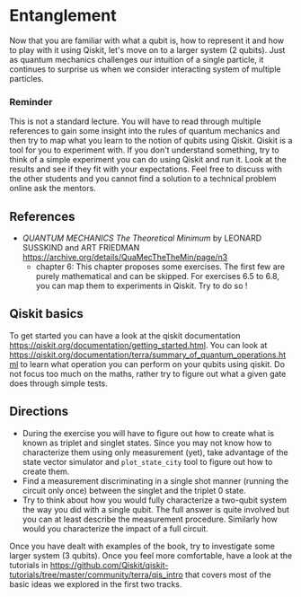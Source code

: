 # Entanglement

Now that you are familiar with what a qubit is, how to represent it and
how to play with it using Qiskit, let's move on to a larger system (2 qubits).
Just as quantum mechanics challenges our intuition of a single particle, it
continues to surprise us when we consider interacting system of multiple
particles.

### Reminder

This is not a standard lecture. You will have to read through multiple references
to gain some insight into the rules of quantum mechanics and then try to map what
you learn to the notion of qubits using Qiskit. Qiskit is a tool for you to
experiment with. If you don't understand something, try to think of a simple
experiment you can do using Qiskit and run it. Look at the results and see if
they fit with your expectations. Feel free to discuss with the other students
and you cannot find a solution to a technical problem online ask the mentors.

## References

- *QUANTUM MECHANICS The Theoretical Minimum* by LEONARD SUSSKIND and ART FRIEDMAN
  https://archive.org/details/QuaMecTheTheMin/page/n3
  - chapter 6: This chapter proposes some exercises. The first few are purely
    mathematical and can be skipped. For exercises 6.5 to 6.8, you can map them
    to experiments in Qiskit. Try to do so !


## Qiskit basics

To get started you can have a look at the qiskit documentation
https://qiskit.org/documentation/getting_started.html. You can look at
https://qiskit.org/documentation/terra/summary_of_quantum_operations.html
to learn what operation you can perform on your qubits using qiskit. Do not
focus too much on the maths, rather try to figure out what a given gate does
through simple tests.


## Directions

- During the exercise you will have to figure out how to create what is known
  as triplet and singlet states. Since you may not know how to characterize
  them using only measurement (yet), take advantage of the state vector
  simulator and `plot_state_city` tool to figure out how to create them.
- Find a measurement discriminating in a single shot manner (running the
  circuit only once) between the singlet and the triplet 0 state.
- Try to think about how you would fully characterize a two-qubit system the
  way you did with a single qubit. The full answer is quite involved but you
  can at least describe the measurement procedure. Similarly how would you
  characterize the impact of a full circuit.

Once you have dealt with examples of the book, try to investigate some larger
system (3 qubits). Once you feel more comfortable, have a look at the tutorials
in https://github.com/Qiskit/qiskit-tutorials/tree/master/community/terra/qis_intro
that covers most of the basic ideas we explored in the first two tracks.
